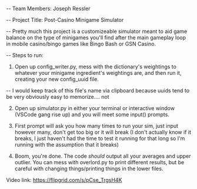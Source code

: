 -- Team Members: Joseph Ressler

-- Project Title: Post-Casino Minigame Simulator

-- Pretty much this project is a customizeable simulator meant to aid game balance on the type of minigames you'll find after the main gameplay loop in mobile casino/bingo games like Bingo Bash or GSN Casino.


-- Steps to run:

1) Open up config_writer.py, mess with the dictionary's weightings to whatever your minigame ingredient's weightings are, and then run it, creating your new config_uuid file.

-- I would keep track of this file's name via clipboard because uuids tend to be very obviously easy to memorize.... not

2) Open up simulator.py in either your terminal or interactive window (VSCode gang rise up) and you will meet some input() prompts.

3) First prompt will ask you how many times to run your sim, just input however many, don't get too big or it will break (I don't actually know if it breaks, I just haven't had the time to test it running for that long so I'm running with the assumption that it breaks)

4) Boom, you're done. The code *should* output all your averages and upper outlier. You can mess with overlord.py to print different results, but be careful with changing things/printing things in the lower files.

Video link: https://flipgrid.com/s/pCse_TrgsH4K